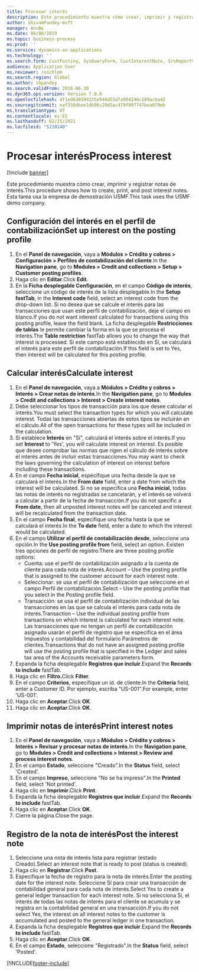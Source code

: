 ```yaml
---
title: Procesar interés
description: Este procedimiento muestra cómo crear, imprimir y registrar notas de interés.
author: ShivamPandey-msft
manager: AnnBe
ms.date: 08/08/2019
ms.topic: business-process
ms.prod: ''
ms.service: dynamics-ax-applications
ms.technology: ''
ms.search.form: CustPosting, SysQueryForm, CustInterestNote, SrsReportViewerForm
audience: Application User
ms.reviewer: roschlom
ms.search.region: Global
ms.author: shpandey
ms.search.validFrom: 2016-06-30
ms.dyn365.ops.version: Version 7.0.0
ms.openlocfilehash: 4f1ed6d0199235e946d55dfa904246c109acba42
ms.sourcegitcommit: eaf330dbee1db96c20d5ac479f007747bea079eb
ms.translationtype: HT
ms.contentlocale: es-ES
ms.lasthandoff: 02/15/2021
ms.locfileid: "5220140"
---
```

# <a name="process-interest"></a><span data-ttu-id="be3fe-103">Procesar interés</span><span class="sxs-lookup"><span data-stu-id="be3fe-103">Process interest</span></span>

[!include [banner](../../includes/banner.md)]

<span data-ttu-id="be3fe-104">Este procedimiento muestra cómo crear, imprimir y registrar notas de interés.</span><span class="sxs-lookup"><span data-stu-id="be3fe-104">This procedure shows how to create, print, and post interest notes.</span></span> <span data-ttu-id="be3fe-105">Esta tarea usa la empresa de demostración USMF.</span><span class="sxs-lookup"><span data-stu-id="be3fe-105">This task uses the USMF demo company.</span></span>


## <a name="set-up-interest-on-the-posting-profile"></a><span data-ttu-id="be3fe-106">Configuración del interés en el perfil de contabilización</span><span class="sxs-lookup"><span data-stu-id="be3fe-106">Set up interest on the posting profile</span></span>
1. <span data-ttu-id="be3fe-107">En el **Panel de navegación**, vaya a **Módulos > Crédito y cobros > Configuración > Perfiles de contabilización del cliente**.</span><span class="sxs-lookup"><span data-stu-id="be3fe-107">In the **Navigation pane**, go to **Modules > Credit and collections > Setup > Customer posting profiles**.</span></span>
2. <span data-ttu-id="be3fe-108">Haga clic en **Editar**.</span><span class="sxs-lookup"><span data-stu-id="be3fe-108">Click **Edit**.</span></span>
3. <span data-ttu-id="be3fe-109">En la **Ficha desplegable Configuración**, en el campo **Código de interés**, seleccione un código de interés de la lista desplegable.</span><span class="sxs-lookup"><span data-stu-id="be3fe-109">In the **Setup fastTab**, in the **Interest code** field, select an interest code from the drop-down list.</span></span> <span data-ttu-id="be3fe-110">Si no desea que se calcule el interés para las transacciones que usan este perfil de contabilización, deje el campo en blanco.</span><span class="sxs-lookup"><span data-stu-id="be3fe-110">If you do not want interest calculated for transactions using this posting profile, leave the field blank.</span></span> <span data-ttu-id="be3fe-111">La ficha desplegable **Restricciones de tablas** le permite cambiar la forma en la que se procesa el interés.</span><span class="sxs-lookup"><span data-stu-id="be3fe-111">The **Table restriction** fastTab allows you to change the way that interest is processed.</span></span> <span data-ttu-id="be3fe-112">Si este campo está establecido en Sí, se calculará el interés para este perfil de contabilización.</span><span class="sxs-lookup"><span data-stu-id="be3fe-112">If this field is set to Yes, then interest will be calculated for this posting profile.</span></span>  

## <a name="calculate-interest"></a><span data-ttu-id="be3fe-113">Calcular interés</span><span class="sxs-lookup"><span data-stu-id="be3fe-113">Calculate interest</span></span>
1. <span data-ttu-id="be3fe-114">En el **Panel de navegación**, vaya a **Módulos > Crédito y cobros > Interés > Crear notas de interés**.</span><span class="sxs-lookup"><span data-stu-id="be3fe-114">In the **Navigation pane**, go to **Modules > Credit and collections > Interest > Create interest notes**.</span></span>
2. <span data-ttu-id="be3fe-115">Debe seleccionar los tipos de transacción para los que desee calcular el interés.</span><span class="sxs-lookup"><span data-stu-id="be3fe-115">You must select the transaction types for which you will calculate interest.</span></span> <span data-ttu-id="be3fe-116">Todas las transacciones abiertas de estos tipos se incluirán en el cálculo.</span><span class="sxs-lookup"><span data-stu-id="be3fe-116">All of the open transactions for these types will be included in the calculation.</span></span>  
3. <span data-ttu-id="be3fe-117">Si establece **Interés** en "Sí", calculará el interés sobre el interés.</span><span class="sxs-lookup"><span data-stu-id="be3fe-117">If you set **Interest** to 'Yes', you will calculate interest on interest.</span></span> <span data-ttu-id="be3fe-118">Es posible que desee comprobar las normas que rigen el cálculo de interés sobre el interés antes de incluir estas transacciones.</span><span class="sxs-lookup"><span data-stu-id="be3fe-118">You may want to check the laws governing the calculation of interest on interest before including these transactions.</span></span>  
4. <span data-ttu-id="be3fe-119">En el campo **Fecha inicial**, especifique una fecha desde la que se calculará el interés.</span><span class="sxs-lookup"><span data-stu-id="be3fe-119">In the **From date** field, enter a date from which the interest will be calculated.</span></span> <span data-ttu-id="be3fe-120">Si no se especifica una **Fecha inicial**, todas las notas de interés no registradas se cancelarán, y el interés se volverá a calcular a partir de la fecha de transacción.</span><span class="sxs-lookup"><span data-stu-id="be3fe-120">If you do not specific a **From date**, then all unposted interest notes will be canceled and interest will be recalculated from the transaction date.</span></span>
5. <span data-ttu-id="be3fe-121">En el campo **Fecha final**, especifique una fecha hasta la que se calculará el interés.</span><span class="sxs-lookup"><span data-stu-id="be3fe-121">In the **To date** field, enter a date to which the interest would be calculated.</span></span>
6. <span data-ttu-id="be3fe-122">En el campo **Utilizar el perfil de contabilización desde**, seleccione una opción.</span><span class="sxs-lookup"><span data-stu-id="be3fe-122">In the **Use posting profile from** field, select an option.</span></span> <span data-ttu-id="be3fe-123">Existen tres opciones de perfil de registro:</span><span class="sxs-lookup"><span data-stu-id="be3fe-123">There are three posting profile options:</span></span>
    - <span data-ttu-id="be3fe-124">Cuenta: use el perfil de contabilización asignado a la cuenta de cliente para cada nota de interés.</span><span class="sxs-lookup"><span data-stu-id="be3fe-124">Account – Use the posting profile that is assigned to the customer account for each interest note.</span></span> 
    - <span data-ttu-id="be3fe-125">Seleccionar: se usa el perfil de contabilización que seleccione en el campo Perfil de contabilización.</span><span class="sxs-lookup"><span data-stu-id="be3fe-125">Select – Use the posting profile that you select in the Posting profile field.</span></span>
    - <span data-ttu-id="be3fe-126">Transacción: se usa el perfil de contabilización individual de las transacciones en las que se calcula el interés para cada nota de interés.</span><span class="sxs-lookup"><span data-stu-id="be3fe-126">Transaction – Use the individual posting profile from transactions on which interest is calculated for each interest note.</span></span> <span data-ttu-id="be3fe-127">Las transacciones que no tengan un perfil de contabilización asignado usarán el perfil de registro que se especifica en el área Impuestos y contabilidad del formulario Parámetros de clientes.</span><span class="sxs-lookup"><span data-stu-id="be3fe-127">Transactions that do not have an assigned posting profile will use the posting profile that is specified in the Ledger and sales tax area of the Accounts receivable parameters form.</span></span>  
7. <span data-ttu-id="be3fe-128">Expanda la ficha desplegable **Registros que incluir**.</span><span class="sxs-lookup"><span data-stu-id="be3fe-128">Expand the **Records to include** fastTab.</span></span>
8. <span data-ttu-id="be3fe-129">Haga clic en **Filtro.**</span><span class="sxs-lookup"><span data-stu-id="be3fe-129">Click **Filter**.</span></span>
9. <span data-ttu-id="be3fe-130">En el campo **Criterios**, especifique un id. de cliente.</span><span class="sxs-lookup"><span data-stu-id="be3fe-130">In the **Criteria** field, enter a Customer ID.</span></span> <span data-ttu-id="be3fe-131">Por ejemplo, escriba "US-001".</span><span class="sxs-lookup"><span data-stu-id="be3fe-131">For example, enter 'US-001'.</span></span>
6. <span data-ttu-id="be3fe-132">Haga clic en **Aceptar**.</span><span class="sxs-lookup"><span data-stu-id="be3fe-132">Click **OK**.</span></span>
7. <span data-ttu-id="be3fe-133">Haga clic en **Aceptar**.</span><span class="sxs-lookup"><span data-stu-id="be3fe-133">Click **OK**.</span></span>

## <a name="print-interest-notes"></a><span data-ttu-id="be3fe-134">Imprimir notas de interés</span><span class="sxs-lookup"><span data-stu-id="be3fe-134">Print interest notes</span></span>
1. <span data-ttu-id="be3fe-135">En el **Panel de navegación**, vaya a **Módulos > Crédito y cobros > Interés > Revisar y procesar notas de interés**.</span><span class="sxs-lookup"><span data-stu-id="be3fe-135">In the **Navigation pane**, go to **Modules > Credit and collections > Interest > Review and process interest notes**.</span></span>
2. <span data-ttu-id="be3fe-136">En el campo **Estado**, seleccione "Creado".</span><span class="sxs-lookup"><span data-stu-id="be3fe-136">In the **Status** field, select 'Created'.</span></span>
3. <span data-ttu-id="be3fe-137">En el campo **Impreso**, seleccione "No se ha impreso".</span><span class="sxs-lookup"><span data-stu-id="be3fe-137">In the **Printed** field, select 'Not printed'.</span></span>
4. <span data-ttu-id="be3fe-138">Haga clic en **Imprimir**.</span><span class="sxs-lookup"><span data-stu-id="be3fe-138">Click **Print**.</span></span>
5. <span data-ttu-id="be3fe-139">Expanda la ficha desplegable **Registros que incluir**.</span><span class="sxs-lookup"><span data-stu-id="be3fe-139">Expand the **Records to include** fastTab.</span></span>
6. <span data-ttu-id="be3fe-140">Haga clic en **Aceptar**.</span><span class="sxs-lookup"><span data-stu-id="be3fe-140">Click **OK**.</span></span>
7. <span data-ttu-id="be3fe-141">Cierre la página.</span><span class="sxs-lookup"><span data-stu-id="be3fe-141">Close the page.</span></span>

## <a name="post-the-interest-note"></a><span data-ttu-id="be3fe-142">Registro de la nota de interés</span><span class="sxs-lookup"><span data-stu-id="be3fe-142">Post the interest note</span></span>
1. <span data-ttu-id="be3fe-143">Seleccione una nota de interés lista para registrar (estado Creado).</span><span class="sxs-lookup"><span data-stu-id="be3fe-143">Select an interest note that is ready to post (status is created).</span></span>
2. <span data-ttu-id="be3fe-144">Haga clic en **Registrar**.</span><span class="sxs-lookup"><span data-stu-id="be3fe-144">Click **Post**.</span></span>
3. <span data-ttu-id="be3fe-145">Especifique la fecha de registro para la nota de interés.</span><span class="sxs-lookup"><span data-stu-id="be3fe-145">Enter the posting date for the interest note.</span></span> <span data-ttu-id="be3fe-146">Seleccione Sí para crear una transacción de contabilidad general para cada nota de interés.</span><span class="sxs-lookup"><span data-stu-id="be3fe-146">Select Yes to create a general ledger transaction for each interest note.</span></span> <span data-ttu-id="be3fe-147">Si no selecciona Sí, el interés de todas las notas de interés para el cliente se acumula y se registra en la contabilidad general en una transacción.</span><span class="sxs-lookup"><span data-stu-id="be3fe-147">If you do not select Yes, the interest on all interest notes to the customer is accumulated and posted to the general ledger in one transaction.</span></span>  
4. <span data-ttu-id="be3fe-148">Expanda la ficha desplegable **Registros que incluir**.</span><span class="sxs-lookup"><span data-stu-id="be3fe-148">Expand the **Records to include** fastTab.</span></span>
5. <span data-ttu-id="be3fe-149">Haga clic en **Aceptar**.</span><span class="sxs-lookup"><span data-stu-id="be3fe-149">Click **OK**.</span></span>
6. <span data-ttu-id="be3fe-150">En el campo **Estado**, seleccione "Registrado".</span><span class="sxs-lookup"><span data-stu-id="be3fe-150">In the **Status** field, select 'Posted'.</span></span>



[!INCLUDE[footer-include](../../../includes/footer-banner.md)]